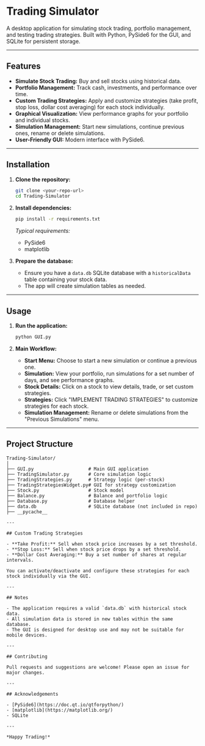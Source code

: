 # Trading Simulator

A desktop application for simulating stock trading, portfolio management, and testing trading strategies. Built with Python, PySide6 for the GUI, and SQLite for persistent storage.

---

## Features

- **Simulate Stock Trading:** Buy and sell stocks using historical data.
- **Portfolio Management:** Track cash, investments, and performance over time.
- **Custom Trading Strategies:** Apply and customize strategies (take profit, stop loss, dollar cost averaging) for each stock individually.
- **Graphical Visualization:** View performance graphs for your portfolio and individual stocks.
- **Simulation Management:** Start new simulations, continue previous ones, rename or delete simulations.
- **User-Friendly GUI:** Modern interface with PySide6.

---

## Installation

1. **Clone the repository:**
    ```bash
    git clone <your-repo-url>
    cd Trading-Simulator
    ```

2. **Install dependencies:**
    ```bash
    pip install -r requirements.txt
    ```
    *Typical requirements:*
    - PySide6
    - matplotlib

3. **Prepare the database:**
    - Ensure you have a `data.db` SQLite database with a `historicalData` table containing your stock data.
    - The app will create simulation tables as needed.

---

## Usage

1. **Run the application:**
    ```bash
    python GUI.py
    ```

2. **Main Workflow:**
    - **Start Menu:** Choose to start a new simulation or continue a previous one.
    - **Simulation:** View your portfolio, run simulations for a set number of days, and see performance graphs.
    - **Stock Details:** Click on a stock to view details, trade, or set custom strategies.
    - **Strategies:** Click "IMPLEMENT TRADING STRATEGIES" to customize strategies for each stock.
    - **Simulation Management:** Rename or delete simulations from the "Previous Simulations" menu.

---

## Project Structure

```
Trading-Simulator/
│
├── GUI.py                    # Main GUI application
├── TradingSimulator.py       # Core simulation logic
├── TradingStrategies.py      # Strategy logic (per-stock)
├── TradingStrategiesWidget.py# GUI for strategy customization
├── Stock.py                  # Stock model
├── Balance.py                # Balance and portfolio logic
├── Database.py               # Database helper
├── data.db                   # SQLite database (not included in repo)
├── __pycache__

---

## Custom Trading Strategies

- **Take Profit:** Sell when stock price increases by a set threshold.
- **Stop Loss:** Sell when stock price drops by a set threshold.
- **Dollar Cost Averaging:** Buy a set number of shares at regular intervals.

You can activate/deactivate and configure these strategies for each stock individually via the GUI.

---

## Notes

- The application requires a valid `data.db` with historical stock data.
- All simulation data is stored in new tables within the same database.
- The GUI is designed for desktop use and may not be suitable for mobile devices.

---

## Contributing

Pull requests and suggestions are welcome! Please open an issue for major changes.

---

## Acknowledgements

- [PySide6](https://doc.qt.io/qtforpython/)
- [matplotlib](https://matplotlib.org/)
- SQLite

---

*Happy Trading!*